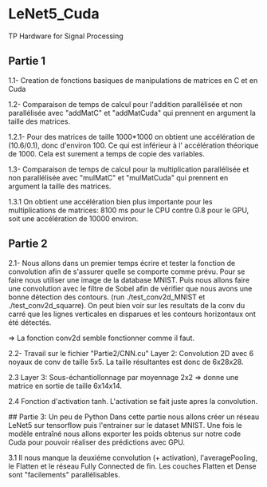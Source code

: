 # LeNet5_Cuda
TP Hardware for Signal Processing

## Partie 1
1.1- Creation de fonctions basiques de manipulations de matrices en C et en Cuda

1.2- Comparaison de temps de calcul pour l'addition parallélisée et non parallélisée avec "addMatC" et "addMatCuda" qui prennent en argument la taille des matrices.

1.2.1- Pour des matrices de taille 1000*1000 on obtient une accélération de (10.6/0.1), donc d'environ 100. Ce qui est inférieur à l' accélération théorique de 1000. Cela est surement  a temps de copie des variables. 

1.3- Comparaison de temps de calcul pour la multiplication parallélisée et non parallélisée avec "mulMatC" et "mulMatCuda" qui prennent en argument la taille des matrices.

1.3.1 On obtient une accélération bien plus importante pour les multiplications de matrices: 8100 ms pour le CPU contre 0.8 pour le GPU, soit une accélération de 10000 environ.

## Partie 2

2.1- Nous allons dans un premier temps écrire et tester la fonction de convolution afin de s'assurer quelle se comporte comme prévu. Pour se faire nous utiliser une image de la database MNIST. Puis nous allons faire une convolution avec le filtre de Sobel afin de vérifier que nous avons une bonne détection des contours. (run ./test_conv2d_MNIST et ./test_conv2d_squarre).
On peut bien voir sur les resultats de la conv du carré que les lignes verticales en disparues et les contours horizontaux ont été détectés.

=> La fonction conv2d semble fonctionner comme il faut.

2.2- Travail sur le fichier "Partie2/CNN.cu" Layer 2: Convolution 2D avec 6 noyaux de conv de taille 5x5. La taille résultantes est donc de 6x28x28.

2.3 Layer 3: Sous-échantiollonnage par moyennage 2x2 => donne une matrice en sortie de taille 6x14x14.

2.4 Fonction d'activation tanh. L'activation se fait juste apres la convolution.

## Partie 3: Un peu de Python
Dans cette partie nous allons créer un réseau LeNet5 sur tensorflow puis l'entrainer sur le dataset MNIST. Une fois le modèle entraîné nous allons exporter les poids obtenus sur notre code Cuda pour pouvoir réaliser des prédictions avec GPU.

3.1 Il nous manque la deuxiéme convolution (+ activation), l'averagePooling, le Flatten et le réseau Fully Connected de fin.
Les couches Flatten et Dense sont "facilements" parallélisables.






